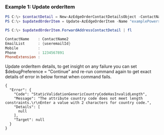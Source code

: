 ### Example 1: Update orderItem
```powershell
PS C:\> $contactDetail = New-AzEdgeOrderContactDetailsObject -ContactName "ContactName2" -EmailList @("emailId") -Phone Phone
PS C:\> $updatedOrderItem = Update-AzEdgeOrderItem -Name "examplePowershell" -ResourceGroupName "resourceGroupName" -SubscriptionId SubscriptionId -ForwardAddressContactDetail $contactDetail

PS C:\> $updatedOrderItem.ForwardAddressContactDetail | fl

ContactName    : ContactName2
EmailList      : {useremailId}
Mobile         :
Phone          : 1234567891
PhoneExtension :
```
Update orderItem details, to get insight on any failure you can set $debugPreference = "Continue" and re-run command again to get exact details of error in below format when command fails.
```
{
  "Error": {
    "Code": "StaticValidationGenericCountryCodeHasInvalidLength",
    "Message": "The attribute country code does not meet length constraints.\r\nEnter a value with 2 characters for country code.",
    "Details": [
      null
    ],
    "Target": null
  }
} 
```